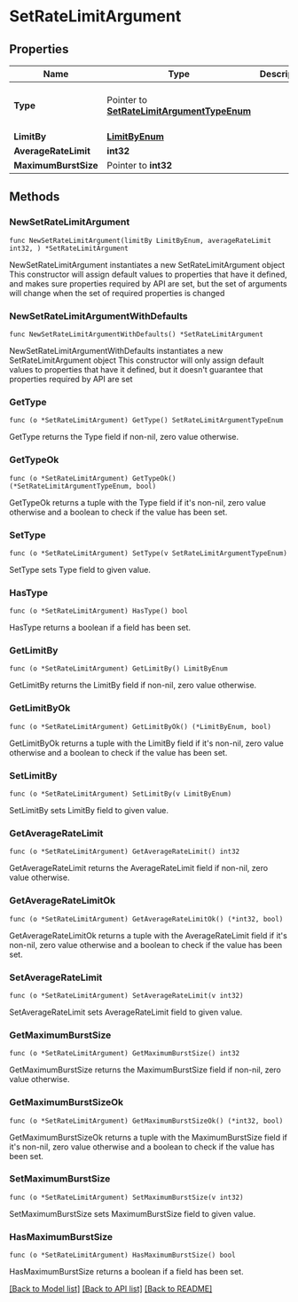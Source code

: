 # SetRateLimitArgument

## Properties

Name | Type | Description | Notes
------------ | ------------- | ------------- | -------------
**Type** | Pointer to [**SetRateLimitArgumentTypeEnum**](SetRateLimitArgumentTypeEnum.md) |  | [optional] [default to second]
**LimitBy** | [**LimitByEnum**](LimitByEnum.md) |  | 
**AverageRateLimit** | **int32** |  | 
**MaximumBurstSize** | Pointer to **int32** |  | [optional] 

## Methods

### NewSetRateLimitArgument

`func NewSetRateLimitArgument(limitBy LimitByEnum, averageRateLimit int32, ) *SetRateLimitArgument`

NewSetRateLimitArgument instantiates a new SetRateLimitArgument object
This constructor will assign default values to properties that have it defined,
and makes sure properties required by API are set, but the set of arguments
will change when the set of required properties is changed

### NewSetRateLimitArgumentWithDefaults

`func NewSetRateLimitArgumentWithDefaults() *SetRateLimitArgument`

NewSetRateLimitArgumentWithDefaults instantiates a new SetRateLimitArgument object
This constructor will only assign default values to properties that have it defined,
but it doesn't guarantee that properties required by API are set

### GetType

`func (o *SetRateLimitArgument) GetType() SetRateLimitArgumentTypeEnum`

GetType returns the Type field if non-nil, zero value otherwise.

### GetTypeOk

`func (o *SetRateLimitArgument) GetTypeOk() (*SetRateLimitArgumentTypeEnum, bool)`

GetTypeOk returns a tuple with the Type field if it's non-nil, zero value otherwise
and a boolean to check if the value has been set.

### SetType

`func (o *SetRateLimitArgument) SetType(v SetRateLimitArgumentTypeEnum)`

SetType sets Type field to given value.

### HasType

`func (o *SetRateLimitArgument) HasType() bool`

HasType returns a boolean if a field has been set.

### GetLimitBy

`func (o *SetRateLimitArgument) GetLimitBy() LimitByEnum`

GetLimitBy returns the LimitBy field if non-nil, zero value otherwise.

### GetLimitByOk

`func (o *SetRateLimitArgument) GetLimitByOk() (*LimitByEnum, bool)`

GetLimitByOk returns a tuple with the LimitBy field if it's non-nil, zero value otherwise
and a boolean to check if the value has been set.

### SetLimitBy

`func (o *SetRateLimitArgument) SetLimitBy(v LimitByEnum)`

SetLimitBy sets LimitBy field to given value.


### GetAverageRateLimit

`func (o *SetRateLimitArgument) GetAverageRateLimit() int32`

GetAverageRateLimit returns the AverageRateLimit field if non-nil, zero value otherwise.

### GetAverageRateLimitOk

`func (o *SetRateLimitArgument) GetAverageRateLimitOk() (*int32, bool)`

GetAverageRateLimitOk returns a tuple with the AverageRateLimit field if it's non-nil, zero value otherwise
and a boolean to check if the value has been set.

### SetAverageRateLimit

`func (o *SetRateLimitArgument) SetAverageRateLimit(v int32)`

SetAverageRateLimit sets AverageRateLimit field to given value.


### GetMaximumBurstSize

`func (o *SetRateLimitArgument) GetMaximumBurstSize() int32`

GetMaximumBurstSize returns the MaximumBurstSize field if non-nil, zero value otherwise.

### GetMaximumBurstSizeOk

`func (o *SetRateLimitArgument) GetMaximumBurstSizeOk() (*int32, bool)`

GetMaximumBurstSizeOk returns a tuple with the MaximumBurstSize field if it's non-nil, zero value otherwise
and a boolean to check if the value has been set.

### SetMaximumBurstSize

`func (o *SetRateLimitArgument) SetMaximumBurstSize(v int32)`

SetMaximumBurstSize sets MaximumBurstSize field to given value.

### HasMaximumBurstSize

`func (o *SetRateLimitArgument) HasMaximumBurstSize() bool`

HasMaximumBurstSize returns a boolean if a field has been set.


[[Back to Model list]](../README.md#documentation-for-models) [[Back to API list]](../README.md#documentation-for-api-endpoints) [[Back to README]](../README.md)


